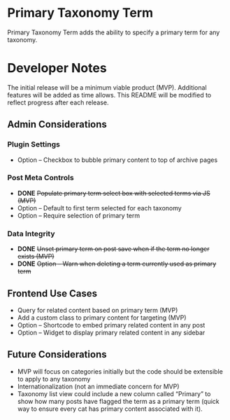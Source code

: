 # Primary Taxonomy Term
Primary Taxonomy Term adds the ability to specify a primary term for any taxonomy.

# Developer Notes
The initial release will be a minimum viable product (MVP). Additional features will be added as time allows. This README will be modified to reflect progress after each release.

## Admin Considerations
### Plugin Settings
- Option – Checkbox to bubble primary content to top of archive pages

### Post Meta Controls
- **DONE** ~~Populate primary term select box with selected terms via JS (MVP)~~
- Option – Default to first term selected for each taxonomy
- Option – Require selection of primary term

### Data Integrity
- **DONE** ~~Unset primary term on post save when if the term no longer exists (MVP)~~
- **DONE** ~~Option – Warn when deleting a term currently used as primary term~~

## Frontend Use Cases
- Query for related content based on primary term (MVP)
- Add a custom class to primary content for targeting (MVP)
- Option – Shortcode to embed primary related content in any post
- Option – Widget to display primary related content in any sidebar

## Future Considerations
- MVP will focus on categories initially but the code should be extensible to apply to any taxonomy
- Internationalization (not an immediate concern for MVP)
- Taxonomy list view could include a new column called “Primary” to show how many posts have flagged the term as a primary term (quick way to ensure every cat has primary content associated with it).
